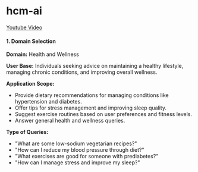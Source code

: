 # hcm-ai

[Youtube Video](https://youtu.be/Am_pFktgIg0)

#### 1. Domain Selection

**Domain:** Health and Wellness

**User Base:** Individuals seeking advice on maintaining a healthy lifestyle, managing chronic conditions, and improving overall wellness.

**Application Scope:**
- Provide dietary recommendations for managing conditions like hypertension and diabetes.
- Offer tips for stress management and improving sleep quality.
- Suggest exercise routines based on user preferences and fitness levels.
- Answer general health and wellness queries.

**Type of Queries:**
- "What are some low-sodium vegetarian recipes?"
- "How can I reduce my blood pressure through diet?"
- "What exercises are good for someone with prediabetes?"
- "How can I manage stress and improve my sleep?"
